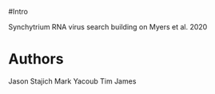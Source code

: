 #Intro

Synchytrium RNA virus search building on Myers et al. 2020

# Authors

Jason Stajich
Mark Yacoub
Tim James
